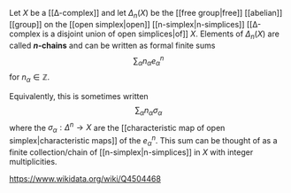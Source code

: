 Let $X$ be a [[∆-complex]] and let $\Delta_n(X)$ be the [[free group|free]] [[abelian]] [[group]] on the [[open simplex|open]] [[n-simplex|n-simplices]] [[∆-complex is a disjoint union of open simplices|of]] $X$. Elements of $\Delta_n(X)$ are called **$n$-chains** and can be written as formal finite sums $$\sum_\alpha n_\alpha e_\alpha^n$$ for $n_\alpha \in \mathbb Z$.

Equivalently, this is sometimes written $$\sum_\alpha n_\alpha\sigma_\alpha$$ where the $\sigma_\alpha:\Delta^n\to X$ are the [[characteristic map of open simplex|characteristic maps]] of the $e_\alpha^n$. This sum can be thought of as a finite collection/chain of [[n-simplex|n-simplices]] in $X$ with integer multiplicities.

https://www.wikidata.org/wiki/Q4504468